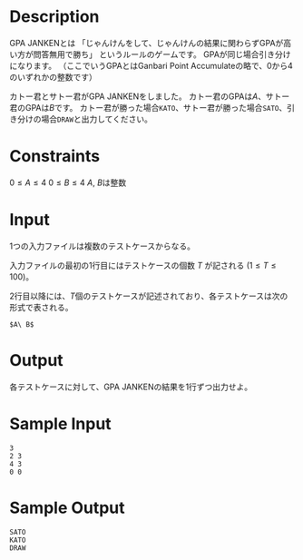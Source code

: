 # Description
GPA JANKENとは
「じゃんけんをして、じゃんけんの結果に関わらずGPAが高い方が問答無用で勝ち」
というルールのゲームです。
GPAが同じ場合引き分けになります。
（ここでいうGPAとはGanbari Point Accumulateの略で、0から4のいずれかの整数です）

カトー君とサトー君がGPA JANKENをしました。
カトー君のGPAは$A$、サトー君のGPAは$B$です。
カトー君が勝った場合`KATO`、サトー君が勝った場合`SATO`、引き分けの場合`DRAW`と出力してください。

# Constraints
$0 \leq A \leq 4$
$0 \leq B \leq 4$
$A,\ B$は整数

# Input
1つの入力ファイルは複数のテストケースからなる。

入力ファイルの最初の1行目にはテストケースの個数 $T$ が記される $(1 \leq T \leq 100)$。

2行目以降には、$T$個のテストケースが記述されており、各テストケースは次の形式で表される。

```
$A\ B$
```

# Output
各テストケースに対して、GPA JANKENの結果を1行ずつ出力せよ。

# Sample Input
```
3
2 3
4 3
0 0
```

# Sample Output
```
SATO
KATO
DRAW
```
